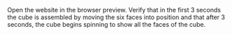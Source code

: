 Open the website in the browser preview. Verify that in the first 3 seconds the cube is assembled by moving the six faces into position and that after 3 seconds, the cube begins spinning to show all the faces of the cube.
